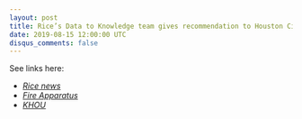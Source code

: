 ```yaml
---
layout: post
title: Rice’s Data to Knowledge team gives recommendation to Houston City Council
date: 2019-08-15 12:00:00 UTC
disqus_comments: false
---
```


See links here:

- [*Rice news*](https://news.rice.edu/2019/08/13/students-adding-5-ambulances-would-aid-ems-response-across-houston-2/)
- [*Fire Apparatus*](https://www.fireapparatusmagazine.com/articles/pt/2019/08/study-houston-tx-fire-apparatus-sent-on-thousands-of-calls-suited-for-ambulances.html#gref)
- [*KHOU*](https://www.khou.com/article/news/local/hfd-fire-trucks-being-sent-to-thousands-of-calls-that-only-need-ambulances-study-shows/285-7faed47b-be70-4ac4-b8e5-882f07086b6c)
